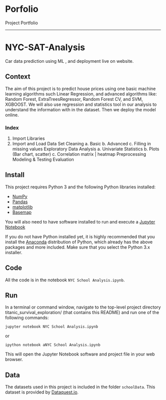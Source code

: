 # Porfolio
Project Portfolio
***
# **NYC-SAT-Analysis**

Car data prediction using ML , and deployment live on website.

## Context 
The aim of this project is to predict house prices using one basic machine learning algorithms such Linear Regression, and advanced algorithms like: Random Forest, ExtraTreesRegressor, Random Forest CV, and SVM, XGBOOST. We will also use regression and statistics tool in our analysis to understand the information with in the dataset. Then we deploy the model online.

### Index
1. Import Libraries
2. Import and Load Data Set
Cleaning
a. Basic
b. Advanced
c. Filling in missing values
Exploratory Data Analysis
a. Univariate Statistics
b. Plots (Bar chart, scatter)
c. Correlation matrix | heatmap
Preprocessing
Modeling & Testing
Evaluation

## Install
This project requires Python 3 and the following Python libraries installed:

- [NumPy](http://www.numpy.org/)
- [Pandas](http://pandas.pydata.org)
- [matplotlib](http://matplotlib.org/)
- [Basemap](http://matplotlib.org/basemap/)

You will also need to have software installed to run and execute a [Jupyter Notebook](http://ipython.org/notebook.html)

If you do not have Python installed yet, it is highly recommended that you install the [Anaconda](http://continuum.io/downloads) distribution of Python, which already has the above packages and more included. Make sure that you select the Python 3.x installer.

## Code
All the code is in the notebook `NYC School Analysis.ipynb`.

## Run
In a terminal or command window, navigate to the top-level project directory titanic_survival_exploration/ (that contains this README) and run one of the following commands:

```
jupyter notebook NYC School Analysis.ipynb
```

or
```
ipython notebook aNYC School Analysis.ipynb
```
This will open the Jupyter Notebook software and project file in your web browser.

## Data
The datasets used in this project is included in the folder `schoolData`. This dataset is provided by [Dataquest.io](https://www.dataquest.io).
